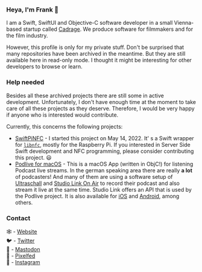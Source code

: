 ### Heya, I'm Frank 👋

I am a Swift, SwiftUI and Objective-C software developer in a small Vienna-based startup called [Cadrage](https://www.cadrage.app). We produce software for filmmakers and for the film industry.

However, this profile is only for my private stuff. Don't be surprised that many repositories have been archived in the meantime. But they are still available here in read-only mode. I thought it might be interesting for other developers to browse or learn.

### Help needed

Besides all these archived projects there are still some in active development. Unfortunately, I don't have enough time at the moment to take care of all these projects as they deserve. Therefore, I would be very happy if anyone who is interested would contribute.

Currently, this concerns the following projects:

* [SwiftPiNFC](https://github.com/phranck/SwiftPiNFC) - I started this project on May 14, 2022. It' s a Swift wrapper for [`libnfc`](https://github.com/nfc-tools/libnfc), mostly for the Raspberry Pi. If you interested in Server Side Swift development and NFC programming, please consider contributing this project. 😃
* [Podlive for macOS](https://github.com/Podlive/podlive-macos) - This is a macOS App (written in ObjC!) for listening Podcast live streams. In the german speaking area there are really **a lot** of podcasters! And many of them are using a software setup of [Ultraschall](http://ultraschall.fm/) and [Studio Link On Air](https://studio-link.de/) to record their podcast and also stream it live at the same time. Studio Link offers an API that is used by the Podlive project. It is also available for [iOS](https://itunes.apple.com/app/id1208250918) and [Android](https://play.google.com/store/apps/details?id=io.podlive.podlive_android), among others.

### Contact

🕸 - [Website](https://woodbytes.me)  
🐦 - [Twitter](https://twitter.com_Woodbytes_)  
🐘 - <a rel="me" href="https://chaos.social/@phranck">Mastodon</a>  
📸 - [Pixelfed](https://pixelfed.social/i/web/profile/424574125728772845)  
📸 - [Instagram](https://www.instagram.com/woodbytes/)
